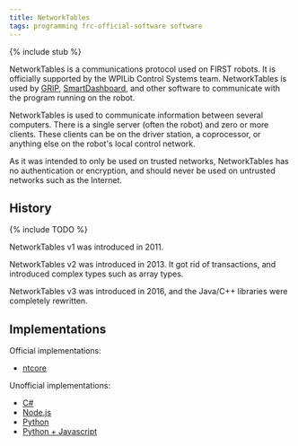 ```yaml
---
title: NetworkTables
tags: programming frc-official-software software
---
```


{% include stub %}

NetworkTables is a communications protocol used on FIRST robots. It is officially
supported by the WPILib Control Systems team. NetworkTables is used by [GRIP](grip_software),
[SmartDashboard](smartdashboard), and other software to communicate with the 
program running on the robot.

NetworkTables is used to communicate information between several computers. 
There is a single server (often the robot) and zero or more clients. These 
clients can be on the driver station, a coprocessor, or anything else on the
robot's local control network.

As it was intended to only be used on trusted networks, NetworkTables has no
authentication or encryption, and should never be used on untrusted networks
such as the Internet.

## History

{% include TODO %}

NetworkTables v1 was introduced in 2011.

NetworkTables v2 was introduced in 2013. It got rid of transactions, and
introduced complex types such as array types.

NetworkTables v3 was introduced in 2016, and the Java/C++ libraries were
completely rewritten.

## Implementations

Official implementations:

* [ntcore](ntcore)

Unofficial implementations:

* [C#](https://github.com/robotdotnet/NetworkTables)
* [Node.js](https://github.com/erikuhlmann/ntcore_node)
* [Python](https://github.com/robotpy/pynetworktables)
* [Python + Javascript](https://github.com/robotpy/pynetworktables2js)

